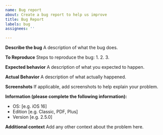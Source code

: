 ```yaml
---
name: Bug report
about: Create a bug report to help us improve
title: Bug Report
labels: bug
assignees: ''

---
```


**Describe the bug**
A description of what the bug does.

**To Reproduce**
Steps to reproduce the bug:
1. 
2.
3.

**Expected behavior**
A description of what you expected to happen.

**Actual Behavior**
A description of what actually happened.

**Screenshots**
If applicable, add screenshots to help explain your problem.

**Information (please complete the following information):**
 - OS: [e.g. iOS 16]
 - Edition [e.g. Classic, PDF, Plus]
 - Version [e.g. 2.5.0]

**Additional context**
Add any other context about the problem here.
